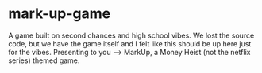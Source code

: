 # mark-up-game
 A game built on second chances and high school vibes. We lost the source code, but we have the game itself and I felt like this should be up here just for the vibes. Presenting to you --> MarkUp, a Money Heist (not the netflix series) themed game.
